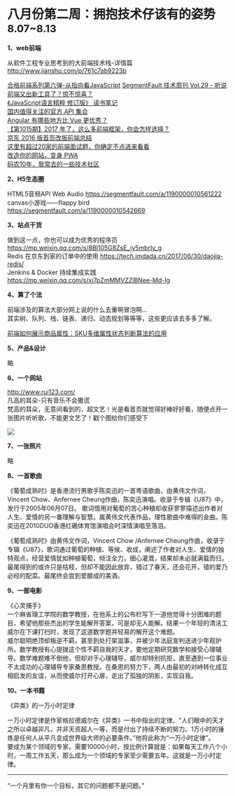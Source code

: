 
# 八月份第二周：拥抱技术仔该有的姿势  <small>8.07~8.13</small>

__1、web前端__    

从软件工程专业思考到的大前端技术栈-详情篇  
http://www.jianshu.com/p/761c7ab9223b  
 
[合格前端系列第六弹-从指向看JavaScript](https://zhuanlan.zhihu.com/p/28058983)
[SegmentFault 技术周刊 Vol.29 - 听说前端又出新工具了？惊不惊喜？](https://segmentfault.com/a/1190000010175303)   
[《JavaScript语言精粹 修订版》 读书笔记](https://segmentfault.com/a/1190000010313101)  
[国内值得关注的官方 API 集合](https://github.com/TonnyL/Awesome_APIs/blob/master/Chinese.md)  
[Angular 有哪些地方比 Vue 更优秀？](https://zhuanlan.zhihu.com/p/28259790)  
[【第1015期】2017 年了，这么多前端框架，你会怎样选择？](https://mp.weixin.qq.com/s/ycaKfP44uBpvONFGP6GYog)   
[京东 2016 版首页改版前端总结](http://web.jobbole.com/89811/)   
[这里有超过20家的前端面试题，你确定不点进来看看](http://www.jianshu.com/p/8b68f4df749e)   
[改造你的网站，变身 PWA](https://segmentfault.com/a/1190000008880637)  
[码农10年，我常去的一些技术社区](http://www.jianshu.com/p/c922cab0ee71)  

__2、H5生态圈__      

HTML5音频API Web Audio https://segmentfault.com/a/1190000010561222
canvas小游戏——flappy bird  https://segmentfault.com/a/1190000010542669

__3、站点干货__    

做到这一点，你也可以成为优秀的程序员 https://mp.weixin.qq.com/s/8Bl105G8ZsE_jy5mbrIy_g  
Redis 在京东到家的订单中的使用 https://tech.imdada.cn/2017/06/30/daojia-redis/  
Jenkins & Docker 持续集成实践 https://mp.weixin.qq.com/s/xi7pZmMMVZZlBNee-Md-Ig

__4、算了个法__     

前端涉及的算法大部分网上说的什么去重啊冒泡啊...  
其实树、队列、栈、链表、递归、动态规划等等等，这些更应该去多多了解。

[前端如何展示商品属性：SKU多维属性状态判断算法的应用](http://www.jianshu.com/p/7a17b4179225)   

__5、产品&设计__    

略

__6、一个网站__

http://www.rui123.com/  
凡高的耳朵-只有音乐不会撒谎  
梵高的耳朵，无意间看到的，超文艺！光是看首页就觉得好棒好好看，随便点开一张图片听听歌，不能更文艺了！戳个图给你们感受下

![](https://github.com/bluezhan/weekly/raw/master/docs/img/82-3.jpg) 

__7、一张照片__   

略

__8、一首歌曲__  

《葡萄成熟时》是香港流行男歌手陈奕迅的一首粤语歌曲，由黄伟文作词，Vincent Chow、Anfernee   Cheung作曲，陈奕迅演唱。收录于专辑《U87》中，发行于2005年06月07日。
歌词借用对葡萄的苦心种植却收获寥寥描述出作者对人生、爱情的另一番理解与智慧。属黄伟文代表作品，理性歌曲中难得的金曲。陈奕迅在2010DUO香港红磡体育馆演唱会时深情演唱至落泪。

《葡萄成熟时》由黄伟文作词，Vincent Chow /Anfernee Cheung作曲，收录于专辑《U87》，歌词通过葡萄的种植、等候、收成，阐述了作者对人生、爱情的独特观点，经营爱情犹如种植葡萄，倾注全力，细心灌溉，结果却未必就满载而归，最尾得到的或许只是枯枝，但却不能因此放弃，错过了春天，还会花开，错的爱乃必经的配菜。最尾终会尝到爱酿成的美酒。  


__9、一部电影__   
 
《心灵捕手》  
一个麻省理工学院的数学教授，在他系上的公布栏写下一道他觉得十分困难的题目，希望他那些杰出的学生能解开答案，可是却无人能解。结果一个年轻的清洁工威尔在下课打扫时，发现了这道数学题并轻易的解开这个难题。  
威尔聪明绝顶却叛逆不羁，甚至到处打架滋事，并被少年法庭宣判送进少年观护所。数学教授有心提拨这个性不羁自我的天才，要他定期研究数学和接受心理辅导。数学难题难不倒他，但却对于心理辅导，威尔却特别抗拒，直至遇到一位事业不太成功的心理辅导专家桑恩教授。在桑恩的努力下，两人由最初的对峙转化成互相启发的友谊，从而使威尔打开心扉，走出了孤独的阴影，实现自我。  

__10、一本书籍__ 

《异类》的一万小时定律  

一万小时定律是作家格拉德威尔在《异类》一书中指出的定律。“人们眼中的天才之所以卓越非凡，并非天资超人一等，而是付出了持续不断的努力。1万小时的锤炼是任何人从平凡变成世界级大师的必要条件。”他将此称为“一万小时定律”。  
要成为某个领域的专家，需要10000小时，按比例计算就是：如果每天工作八个小时，一周工作五天，那么成为一个领域的专家至少需要五年。这就是一万小时定律。



-------------------

“一个月里有你一个目标，其它的问题都不是问题。”


